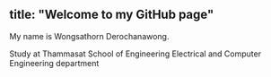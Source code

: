 title: "Welcome to my GitHub page"
---------------
My name is Wongsathorn Derochanawong.

Study at Thammasat School of Engineering
Electrical and Computer Engineering department
